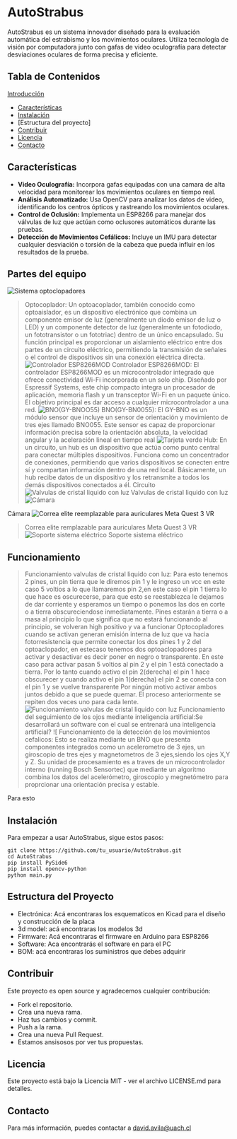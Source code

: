 # AutoStrabus

AutoStrabus es un sistema innovador diseñado para la evaluación automática del estrabismo y los movimientos oculares. Utiliza tecnología de visión por computadora junto con gafas de video oculografía para detectar desviaciones oculares de forma precisa y eficiente.

## Tabla de Contenidos
 [Introducción](#Autostrabus)
   - [Características](#Características)
   - [Instalación](#Instalación)
   - [Estructura del proyecto]
   - [Contribuir](#Contribuir)
   - [Licencia](#Licencia)
   - [Contacto](#Contacto)


## Características

- **Video Oculografía:** Incorpora gafas equipadas con una camara de alta velocidad para monitorear los movimientos oculares en tiempo real.
- **Análisis Automatizado:** Usa OpenCV para analizar los datos de video, identificando los centros ópticos y rastreando los movimientos oculares.
- **Control de Oclusión:** Implementa un ESP8266 para manejar dos válvulas de luz que actúan como oclusores automáticos durante las pruebas.
- **Detección de Movimientos Cefálicos:** Incluye un IMU para detectar cualquier desviación o torsión de la cabeza que pueda influir en los resultados de la prueba.
 ## Partes del equipo
![Sistema optoclopadores ](https://github.com/NicoAguilera7/AutoStrabus/assets/169829886/dd2d0c4c-2f4a-4908-826d-58f713a9faac)
>Optocoplador: Un optoacoplador, también conocido como optoaislador, es un dispositivo electrónico que combina un componente emisor de luz (generalmente un diodo emisor de luz o LED) y un componente detector de luz (generalmente un fotodiodo, un fototransistor o un fototriac) dentro de un único encapsulado. Su función principal es proporcionar un aislamiento eléctrico entre dos partes de un circuito eléctrico, permitiendo la transmisión de señales o el control de dispositivos sin una conexión eléctrica directa.
![Controlador ESP8266MOD](https://github.com/NicoAguilera7/AutoStrabus/assets/169829886/efb8b195-e4f2-4717-b48d-570b2e7591f9)
>Controlador ESP8266MOD: El controlador ESP8266MOD es un microcontrolador integrado que ofrece conectividad Wi-Fi incorporada en un solo chip. Diseñado por Espressif Systems, este chip compacto integra un procesador de aplicación, memoria flash y un transceptor Wi-Fi en un paquete único. El objetivo principal es dar acceso a cualquier microcontrolador a una red.
![BNO(GY-BNOO55)](https://github.com/NicoAguilera7/AutoStrabus/assets/169829886/89754a8f-7ea3-414a-85c0-359307acdc89)
>BNO(GY-BN0055):
>El GY-BNO es un módulo sensor que incluye un sensor de orientación y movimiento de tres ejes llamado BNO055. Este sensor es capaz de proporcionar información precisa sobre la orientación absoluta, la velocidad angular y la aceleración lineal en tiempo real
![Tarjeta verde ](https://github.com/NicoAguilera7/AutoStrabus/assets/169829886/4b93e539-cd3d-4fde-804f-54ba116cb3a5)
>Hub: En un circuito, un hub es un dispositivo que actúa como punto central para conectar múltiples dispositivos. Funciona como un concentrador de conexiones, permitiendo que varios dispositivos se conecten entre sí y compartan información dentro de una red local. Básicamente, un hub recibe datos de un dispositivo y los retransmite a todos los demás dispositivos conectados a él.
>Circuito 
![Valvulas de cristal liquido con luz ](https://github.com/Debaq/AutoStrabus/assets/169829886/5cebd9d5-8cd1-4f49-9892-33407047423e)
>Valvulas de cristal liquido con luz 
![Cámara ](https://github.com/NicoAguilera7/AutoStrabus/assets/169829886/c6b0733c-15bf-4b93-b498-465aea8d13d1)

Cámara 
 ![Correa elite reemplazable para auriculares Meta Quest 3 VR ](https://github.com/NicoAguilera7/AutoStrabus/assets/169829886/af914f44-46ff-4074-a7b1-fb81df7decc0)
>Correa elite remplazable para auriculares Meta Quest 3 VR
 ![Soporte sistema eléctrico ](https://github.com/NicoAguilera7/AutoStrabus/assets/169829886/3a9b26a6-eefd-4fdf-a590-4098161d2744)
 Soporte sistema eléctrico 

## Funcionamiento 
> Funcionamiento valvulas de cristal liquido con luz: Para esto tenemos 2 pines, un pin tierra que le diremos pin 1 y le ingreso un vcc en este caso 5 voltios a lo que llamaremos pin 2,en este caso el pin 1 tierra lo que hace es oscurecerse, para que esto se reestablezca le dejamos de dar corriente y esperamos un tiempo o ponemos las dos en corte o a tierra obscureciendose inmediatamente.
Pines estarán a tierra o a masa al principio lo que significa que no estará funcionando al principio, se volveran high positivo y va a funcionar 
Optocopladores cuando se activan generan emisión interna de luz que va hacia fotorresistencia que permite conectar los dos pines 1 y 2 del optoaclopador, en estecaso tenemos dos optoaclopadores para activar y desactivar es decir poner en negro o transparente.
En este caso para activar pasan 5 voltios al pin 2 y el pin 1 está conectado a tierra.
Por lo tanto cuando activo el pin 2(derecha) el pin 1 hace obscurecer y cuando activo el pin 1(derecha) el pin 2 se conecta con el pin 1 y se vuelve transparente
Por ningún motivo activar ambos juntos debido a que se puede quemar.
El proceso anteriormente se repiten dos veces uno para cada lente.
![Funcionamiento valvulas de cristal liquido con luz](https://github.com/Debaq/AutoStrabus/assets/169829886/c4b7896e-23f7-4772-8a42-231adaf0d559)
>Funcionamiento del seguimiento de los ojos mediante inteligencia artificial:Se desarrollará un software con el cual se entrenará una inteligencia artificial?
![
>Funcionamiento de la detección de los movimientos cefalicos: Esto se realiza mediante un BNO que presenta componentes integrados como un acelerometro de 3 ejes, un giroscopio de tres ejes y magnetometros de 3 ejes,siendo los ojes X,Y y Z.
Su unidad de procesamiento  es a traves de un  microcontrolador interno (running  Bosch  Sensortec) que mediante un algoritmo combina los datos del acelerómetro, giroscopio y megnetómetro para proprcionar una orientación precisa y estable.




Para esto 


## Instalación

 Para empezar a usar AutoStrabus, sigue estos pasos:

```
git clone https://github.com/tu_usuario/AutoStrabus.git
cd AutoStrabus
pip install PySide6
pip install opencv-python
python main.py

```



## Estructura del Proyecto

- Electrónica: Acá encontraras los esquematicos en Kicad para el diseño y construcción de la placa
- 3d model: acá encontraras los modelos 3d
- Firmware: Acá encontraras el firmware en Arduino para ESP8266
- Software: Aca encontrarás el software en para el PC
- BOM: acá encontraras los suministros que debes adquirir



## Contribuir

Este proyecto es open source y agradecemos cualquier contribución:

- Fork el repositorio.
- Crea una nueva rama.
- Haz tus cambios y commit.
- Push a la rama.
- Crea una nueva Pull Request.
- Estamos ansisosos por ver tus propuestas.

## Licencia

Este proyecto está bajo la Licencia MIT - ver el archivo LICENSE.md para detalles.


## Contacto

Para más información, puedes contactar a david.avila@uach.cl



